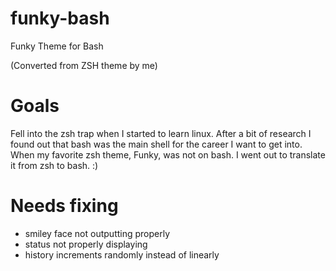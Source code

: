 # funky-bash
Funky Theme for Bash

(Converted from ZSH theme by me)

# Goals

Fell into the zsh trap when I started to learn linux. After a bit of research I found out that bash was the main shell for the career I want to get into. When my favorite zsh theme, Funky, was not on bash. I went out to translate it from zsh to bash. :)

# Needs fixing
- smiley face not outputting properly
- status not properly displaying
- history increments randomly instead of linearly
